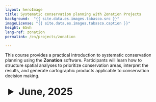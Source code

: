 ```yaml
---
layout: heroImage
title: Systematic conservation planning with Zonation Projects
background:  "{{ site.data.es.images.tabasco.src }}"
imageLicense: "{{ site.data.es.images.tabasco.caption }}"
height: 65vh
lang-ref: zonation
permalink: /en/projects/zonation

---
```

<style>
  /* Estilo para el resumen (header)*/
  details summary {
    font-size: xx-large;
    color: '#f0f0f0'; 
    padding: 10px; 
    border-radius: 5px; 
    cursor: pointer; /* Cambia el cursor cuando pasa sobre el resumen */
  }


  details[open] summary {
    background-color: "#f0f0f0";
  }


  table {
    width: 100%;
    border-collapse: collapse;
    margin-top: 10px;
  }

  table th {
    background-color: #f2f2f2; 
  }

</style>


<link rel="stylesheet" href="https://fonts.googleapis.com/css2?family=Material+Symbols+Outlined:opsz,wght,FILL,GRAD@20..48,100..700,0..1,-50..200&icon_names=visibility" />

<p style="text-align: justify;">
<p>This course provides a practical introduction to systematic conservation planning using the <b>Zonation</b> software. Participants will learn how to structure spatial analyses to prioritize conservation areas, interpret the results, and generate cartographic products applicable to conservation decision making.</p>

<details style="margin-bottom: 2rem;">
  <summary><strong>June, 2025</strong></summary>
  <table>
    <thead>
      <tr>
        <th>Project Name</th>
        <th>Students</th>
        <th>View</th>
      </tr>
    </thead>
    <tbody>
      {% for project in site.data.en.projects.zonation-06-26 %}
      <tr>
        <td>{{ project.name }}</td>
        <td>{{ project.students }}</td>
        <td><a href="{{ project.link }}" class="material-symbols-outlined">visibility</a></td>
      </tr>
      {% endfor %}
    </tbody>
  </table>
</details>

